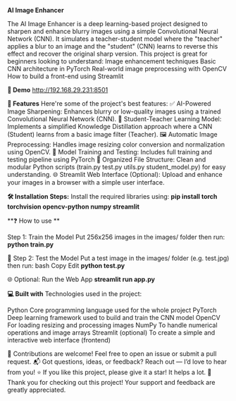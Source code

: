 **AI Image Enhancer**

The AI Image Enhancer is a deep learning-based project designed to sharpen and enhance blurry images using a simple Convolutional Neural Network (CNN). It simulates a teacher-student model where the "teacher" applies a blur to an image and the "student" (CNN) learns to reverse this effect and recover the original sharp version. This project is great for beginners looking to understand: Image enhancement techniques Basic CNN architecture in PyTorch Real-world image preprocessing with OpenCV How to build a front-end using Streamlit

**🚀 Demo**
http://192.168.29.231:8501

**🧐 Features**
Here're some of the project's best features:
✅ AI-Powered Image Sharpening: Enhances blurry or low-quality images using a trained Convolutional Neural Network (CNN).
🧠 Student-Teacher Learning Model: Implements a simplified Knowledge Distillation approach where a CNN (Student) learns from a basic image filter (Teacher).
🖼️ Automatic Image Preprocessing: Handles image resizing color conversion and normalization using OpenCV.
💾 Model Training and Testing: Includes full training and testing pipeline using PyTorch
📁 Organized File Structure: Clean and modular Python scripts (train.py test.py utils.py student_model.py) for easy understanding.
🌐 Streamlit Web Interface (Optional): Upload and enhance your images in a browser with a simple user interface.

**🛠️ Installation Steps:**
 Install the required libraries using:
**pip install torch torchvision opencv-python numpy streamlit**

**❓ How to use **

Step 1: Train the Model Put 256x256 images in the images/ folder then run:
**python train.py**

🧪 Step 2: Test the Model Put a test image in the images/ folder (e.g. test.jpg) then run: bash Copy Edit
**python test.py**

🌐 Optional: Run the Web App
**streamlit run app.py**

**💻 Built with**
Technologies used in the project:

Python Core programming language used for the whole project
PyTorch Deep learning framework used to build and train the CNN model
OpenCV For loading resizing and processing images
NumPy To handle numerical operations and image arrays
Streamlit (optional) To create a simple and interactive web interface (frontend)

🤝 Contributions are welcome! Feel free to open an issue or submit a pull request.
📬 Got questions, ideas, or feedback? Reach out — I’d love to hear from you!
⭐ If you like this project, please give it a star! It helps a lot.
🙌 Thank you for checking out this project! Your support and feedback are greatly appreciated.
